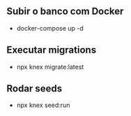 ## Subir o banco com Docker
 - docker-compose up -d

## Executar migrations
 - npx knex migrate:latest

## Rodar seeds
- npx knex seed:run